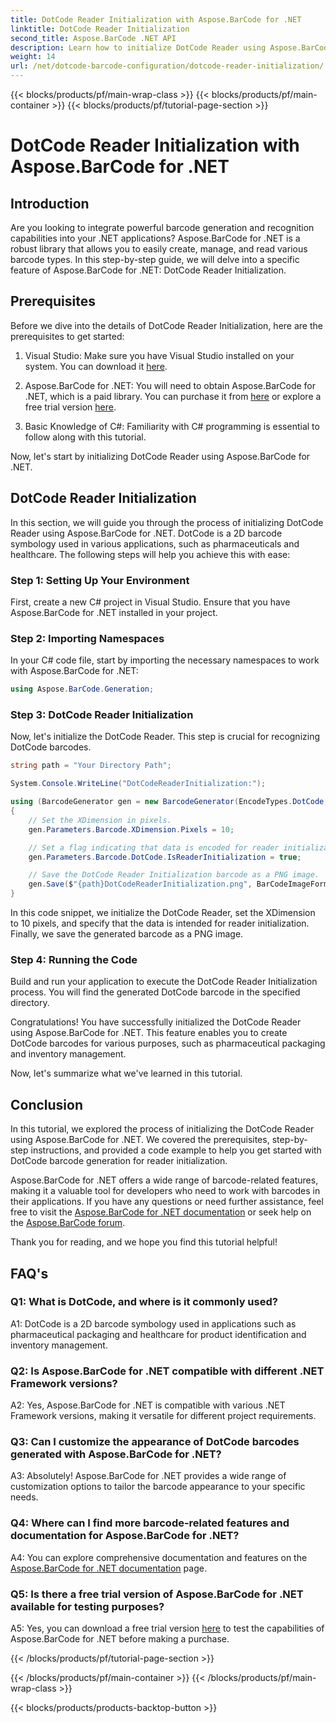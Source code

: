 ```yaml
---
title: DotCode Reader Initialization with Aspose.BarCode for .NET
linktitle: DotCode Reader Initialization
second_title: Aspose.BarCode .NET API
description: Learn how to initialize DotCode Reader using Aspose.BarCode for .NET. Create DotCode barcodes with ease for various applications.
weight: 14
url: /net/dotcode-barcode-configuration/dotcode-reader-initialization/
---
```


{{< blocks/products/pf/main-wrap-class >}}
{{< blocks/products/pf/main-container >}}
{{< blocks/products/pf/tutorial-page-section >}}

# DotCode Reader Initialization with Aspose.BarCode for .NET

## Introduction

Are you looking to integrate powerful barcode generation and recognition capabilities into your .NET applications? Aspose.BarCode for .NET is a robust library that allows you to easily create, manage, and read various barcode types. In this step-by-step guide, we will delve into a specific feature of Aspose.BarCode for .NET: DotCode Reader Initialization.

## Prerequisites

Before we dive into the details of DotCode Reader Initialization, here are the prerequisites to get started:

1. Visual Studio: Make sure you have Visual Studio installed on your system. You can download it [here](https://visualstudio.microsoft.com/).

2. Aspose.BarCode for .NET: You will need to obtain Aspose.BarCode for .NET, which is a paid library. You can purchase it from [here](https://purchase.aspose.com/buy) or explore a free trial version [here](https://releases.aspose.com/).

3. Basic Knowledge of C#: Familiarity with C# programming is essential to follow along with this tutorial.

Now, let's start by initializing DotCode Reader using Aspose.BarCode for .NET.

## DotCode Reader Initialization

In this section, we will guide you through the process of initializing DotCode Reader using Aspose.BarCode for .NET. DotCode is a 2D barcode symbology used in various applications, such as pharmaceuticals and healthcare. The following steps will help you achieve this with ease:

### Step 1: Setting Up Your Environment

First, create a new C# project in Visual Studio. Ensure that you have Aspose.BarCode for .NET installed in your project.

### Step 2: Importing Namespaces

In your C# code file, start by importing the necessary namespaces to work with Aspose.BarCode for .NET:

```csharp
using Aspose.BarCode.Generation;
```

### Step 3: DotCode Reader Initialization

Now, let's initialize the DotCode Reader. This step is crucial for recognizing DotCode barcodes.

```csharp
string path = "Your Directory Path";

System.Console.WriteLine("DotCodeReaderInitialization:");

using (BarcodeGenerator gen = new BarcodeGenerator(EncodeTypes.DotCode, "Aspose"))
{
    // Set the XDimension in pixels.
    gen.Parameters.Barcode.XDimension.Pixels = 10;

    // Set a flag indicating that data is encoded for reader initialization.
    gen.Parameters.Barcode.DotCode.IsReaderInitialization = true;

    // Save the DotCode Reader Initialization barcode as a PNG image.
    gen.Save($"{path}DotCodeReaderInitialization.png", BarCodeImageFormat.Png);
}
```

In this code snippet, we initialize the DotCode Reader, set the XDimension to 10 pixels, and specify that the data is intended for reader initialization. Finally, we save the generated barcode as a PNG image.

### Step 4: Running the Code

Build and run your application to execute the DotCode Reader Initialization process. You will find the generated DotCode barcode in the specified directory.

Congratulations! You have successfully initialized the DotCode Reader using Aspose.BarCode for .NET. This feature enables you to create DotCode barcodes for various purposes, such as pharmaceutical packaging and inventory management.

Now, let's summarize what we've learned in this tutorial.

## Conclusion

In this tutorial, we explored the process of initializing the DotCode Reader using Aspose.BarCode for .NET. We covered the prerequisites, step-by-step instructions, and provided a code example to help you get started with DotCode barcode generation for reader initialization.

Aspose.BarCode for .NET offers a wide range of barcode-related features, making it a valuable tool for developers who need to work with barcodes in their applications. If you have any questions or need further assistance, feel free to visit the [Aspose.BarCode for .NET documentation](https://reference.aspose.com/barcode/net/) or seek help on the [Aspose.BarCode forum](https://forum.aspose.com/c/barcode/13).

Thank you for reading, and we hope you find this tutorial helpful!

## FAQ's

### Q1: What is DotCode, and where is it commonly used?

A1: DotCode is a 2D barcode symbology used in applications such as pharmaceutical packaging and healthcare for product identification and inventory management.

### Q2: Is Aspose.BarCode for .NET compatible with different .NET Framework versions?

A2: Yes, Aspose.BarCode for .NET is compatible with various .NET Framework versions, making it versatile for different project requirements.

### Q3: Can I customize the appearance of DotCode barcodes generated with Aspose.BarCode for .NET?

A3: Absolutely! Aspose.BarCode for .NET provides a wide range of customization options to tailor the barcode appearance to your specific needs.

### Q4: Where can I find more barcode-related features and documentation for Aspose.BarCode for .NET?

A4: You can explore comprehensive documentation and features on the [Aspose.BarCode for .NET documentation](https://reference.aspose.com/barcode/net/) page.

### Q5: Is there a free trial version of Aspose.BarCode for .NET available for testing purposes?

A5: Yes, you can download a free trial version [here](https://releases.aspose.com/) to test the capabilities of Aspose.BarCode for .NET before making a purchase.

{{< /blocks/products/pf/tutorial-page-section >}}

{{< /blocks/products/pf/main-container >}}
{{< /blocks/products/pf/main-wrap-class >}}

{{< blocks/products/products-backtop-button >}}
